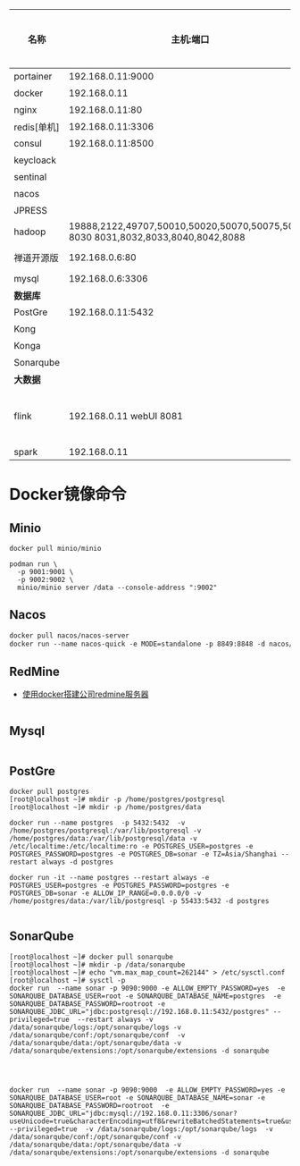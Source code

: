 | 名称        | 主机:端口                                                    | 用户                                  | 搭建完成 | 备注     |
| ----------- | ------------------------------------------------------------ | ------------------------------------- | -------- | -------- |
| portainer   | 192.168.0.11:9000                                            | admin/dhc3b@dhc                       | 是       |          |
| docker      | 192.168.0.11                                                 |                                       | 是       |          |
| nginx       | 192.168.0.11:80                                              |                                       | 是       |          |
| redis[单机] | 192.168.0.11:3306                                            |                                       | 是       |          |
| consul      | 192.168.0.11:8500                                            |                                       | 是       |          |
| keycloack   |                                                              |                                       | 否       |          |
| sentinal    |                                                              |                                       | 否       |          |
| nacos       |                                                              |                                       | 是       |          |
| JPRESS      |                                                              |                                       | 否       |          |
| hadoop      | 19888,2122,49707,50010,50020,50070,50075,50090 8030 8031,8032,8033,8040,8042,8088 |                                       | 是       |          |
| 禅道开源版  | 192.168.0.6:80                                               | zentao/dhc3b@dhc<br />admin/dhc3b@dhc | 是       |          |
| mysql       | 192.168.0.6:3306                                             | root/rootroot                         | 是       |          |
| **数据库**  |                                                              |                                       |          |          |
| PostGre     | 192.168.0.11:5432                                            |                                       | 是       |          |
| Kong        |                                                              |                                       | 否       |          |
| Konga       |                                                              |                                       | 否       |          |
| Sonarqube   |                                                              |                                       | 是       |          |
| **大数据**  |                                                              |                                       |          |          |
| flink       | 192.168.0.11 webUI 8081                                      |                                       | 是       | 单机模式 |
| spark       | 192.168.0.11                                                 |                                       |          |          |



# Docker镜像命令

## Minio

```
docker pull minio/minio

podman run \
  -p 9001:9001 \
  -p 9002:9002 \
  minio/minio server /data --console-address ":9002"
```

## Nacos

```tex
docker pull nacos/nacos-server
docker run --name nacos-quick -e MODE=standalone -p 8849:8848 -d nacos/nacos-server:2.0.2
```



## RedMine

- [使用docker搭建公司redmine服务器](https://www.cnblogs.com/YatHo/p/7863067.html)

```shell

```

## Mysql

```shell

```



## PostGre

```shell
docker pull postgres
[root@localhost ~]# mkdir -p /home/postgres/postgresql
[root@localhost ~]# mkdir -p /home/postgres/data

docker run --name postgres  -p 5432:5432  -v /home/postgres/postgresql:/var/lib/postgresql -v /home/postgres/data:/var/lib/postgresql/data -v /etc/localtime:/etc/localtime:ro -e POSTGRES_USER=postgres -e POSTGRES_PASSWORD=postgres -e POSTGRES_DB=sonar -e TZ=Asia/Shanghai --restart always -d postgres

docker run -it --name postgres --restart always -e POSTGRES_USER=postgres -e POSTGRES_PASSWORD=postgres -e POSTGRES_DB=sonar -e ALLOW_IP_RANGE=0.0.0.0/0 -v /home/postgres/data:/var/lib/postgresql -p 55433:5432 -d postgres


```



## SonarQube

```shell
[root@localhost ~]# docker pull sonarqube
[root@localhost ~]# mkdir -p /data/sonarqube
[root@localhost ~]# echo "vm.max_map_count=262144" > /etc/sysctl.conf
[root@localhost ~]# sysctl -p
docker run  --name sonar -p 9090:9000 -e ALLOW_EMPTY_PASSWORD=yes  -e SONARQUBE_DATABASE_USER=root -e SONARQUBE_DATABASE_NAME=postgres  -e SONARQUBE_DATABASE_PASSWORD=rootroot -e SONARQUBE_JDBC_URL="jdbc:postgresql://192.168.0.11:5432/postgres" --privileged=true  --restart always -v /data/sonarqube/logs:/opt/sonarqube/logs -v /data/sonarqube/conf:/opt/sonarqube/conf  -v /data/sonarqube/data:/opt/sonarqube/data -v /data/sonarqube/extensions:/opt/sonarqube/extensions -d sonarqube




docker run  --name sonar -p 9090:9000  -e ALLOW_EMPTY_PASSWORD=yes -e SONARQUBE_DATABASE_USER=root -e SONARQUBE_DATABASE_NAME=sonar -e SONARQUBE_DATABASE_PASSWORD=rootroot  -e SONARQUBE_JDBC_URL="jdbc:mysql://192.168.0.11:3306/sonar?useUnicode=true&characterEncoding=utf8&rewriteBatchedStatements=true&useConfigs=maxPerformance&useSSL=false" --privileged=true  -v /data/sonarqube/logs:/opt/sonarqube/logs  -v /data/sonarqube/conf:/opt/sonarqube/conf -v /data/sonarqube/data:/opt/sonarqube/data -v /data/sonarqube/extensions:/opt/sonarqube/extensions -d sonarqube

```

